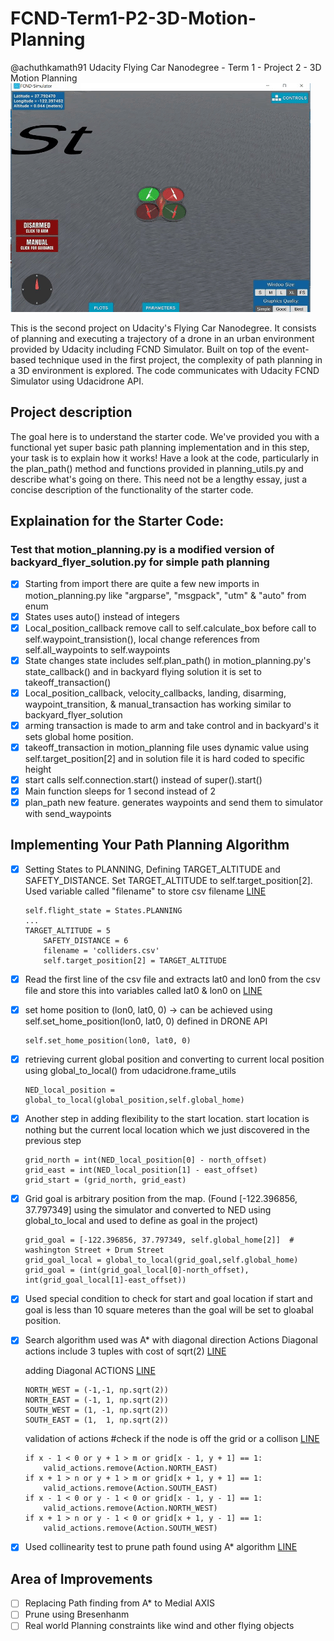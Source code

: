 
# FCND-Term1-P2-3D-Motion-Planning #
@achuthkamath91
Udacity Flying Car Nanodegree - Term 1 - Project 2 - 3D Motion Planning
![picture](./images/giphy.gif)

This is the second project on Udacity's Flying Car Nanodegree. It consists of planning and executing a trajectory of a drone in an urban environment provided by Udacity including FCND Simulator. Built on top of the event-based technique used in the first project, the complexity of path planning in a 3D environment is explored. The code communicates with Udacity FCND Simulator using Udacidrone API.


## Project description ##

The goal here is to understand the starter code. We've provided you with a functional yet super basic path planning implementation and in this step, your task is to explain how it works! Have a look at the code, particularly in the plan_path() method and functions provided in planning_utils.py and describe what's going on there. This need not be a lengthy essay, just a concise description of the functionality of the starter code. 

## Explaination for the Starter Code: ##
### Test that motion_planning.py is a modified version of backyard_flyer_solution.py for simple path planning ###

- [x]  Starting from import there are quite a few new imports in motion_planning.py like "argparse", "msgpack", "utm" & "auto" from enum
- [x] States uses auto() instead of integers<br />
- [x] Local_position_callback remove call to self.calculate_box before call to self.waypoint_transistion(), local change references from self.all_waypoints to self.waypoints<br />
- [x] State changes state includes self.plan_path() in motion_planning.py's state_callback() and in backyard flying solution it is set to takeoff_transaction()<br />
- [x] Local_position_callback, velocity_callbacks, landing, disarming, waypoint_transition, & manual_transaction has working similar to backyard_flyer_solution<br />
- [x] arming transaction is made to arm and take control and in backyard's it sets global home position.<br />
- [x] takeoff_transaction in motion_planning file uses dynamic value using self.target_position[2] and in solution file it is hard coded to specific height<br />
- [x] start calls self.connection.start() instead of super().start()<br />
- [x] Main function sleeps for 1 second instead of 2<br />
- [x]  plan_path new feature. generates waypoints and send them to simulator with send_waypoints<br />

## Implementing Your Path Planning Algorithm ##
- [x] Setting States to PLANNING, Defining TARGET_ALTITUDE and SAFETY_DISTANCE. Set TARGET_ALTITUDE to self.target_position[2]. Used variable called "filename" to store csv filename [LINE](./motion_planning.py#L119-L124)<br />
	```
	self.flight_state = States.PLANNING
	...
	TARGET_ALTITUDE = 5
        SAFETY_DISTANCE = 6 
        filename = 'colliders.csv'
        self.target_position[2] = TARGET_ALTITUDE
	```
- [x] Read the first line of the csv file and extracts lat0 and lon0 from the csv file and store this into variables called lat0 & lon0 on [LINE](./motion_planning.py#L127-L129)<br />
- [x] set home position to (lon0, lat0, 0) -> can be achieved using self.set_home_position(lon0, lat0, 0) defined in DRONE API<br />
	```
	self.set_home_position(lon0, lat0, 0)
	```
- [x] retrieving current global position and converting to current local position using global_to_local() from udacidrone.frame_utils<br />
	```
	NED_local_position = global_to_local(global_position,self.global_home)
	```
- [x] Another step in adding flexibility to the start location. start location is nothing but the current local location which we just discovered in the previous step<br />
	```
	grid_north = int(NED_local_position[0] - north_offset)
	grid_east = int(NED_local_position[1] - east_offset)
	grid_start = (grid_north, grid_east)
	```
- [x] Grid goal is arbitrary position from the map. (Found [-122.396856, 37.797349] using the simulator and converted to NED using global_to_local and used to define as goal in the project) <br />
	```
	grid_goal = [-122.396856, 37.797349, self.global_home[2]]  # washington Street + Drum Street
	grid_goal_local = global_to_local(grid_goal,self.global_home)
	grid_goal = (int(grid_goal_local[0]-north_offset), int(grid_goal_local[1]-east_offset))
	```
- [x] Used special condition to check for start and goal location if start and goal is less than 10 square meteres than the goal will be set to gloabal position.<br />
- [x] Search algorithm used was A* with diagonal direction Actions Diagonal actions include 3 tuples with cost of sqrt(2)
	[LINE](./motion_planning.py#L176)<br/>
	
	adding Diagonal ACTIONS [LINE](./planning_utils.py#L59-L62)
	```
	NORTH_WEST = (-1,-1, np.sqrt(2))
	NORTH_EAST = (-1, 1, np.sqrt(2))
	SOUTH_WEST = (1, -1, np.sqrt(2))
	SOUTH_EAST = (1,  1, np.sqrt(2))
	```
	
	validation of actions #check if the node is off the grid or a collison [LINE](./planning_utils.py#L92-L99)
	```
	if x - 1 < 0 or y + 1 > m or grid[x - 1, y + 1] == 1:
		valid_actions.remove(Action.NORTH_EAST)
	if x + 1 > n or y + 1 > m or grid[x + 1, y + 1] == 1:
		valid_actions.remove(Action.SOUTH_EAST)
	if x - 1 < 0 or y - 1 < 0 or grid[x - 1, y - 1] == 1:
		valid_actions.remove(Action.NORTH_WEST)
	if x + 1 > n or y - 1 < 0 or grid[x + 1, y - 1] == 1:
		valid_actions.remove(Action.SOUTH_WEST)
	```
- [x] Used collinearity test to prune path found using A* algorithm [LINE](./motion_planning.py#L179)

## Area of Improvements ##
- [ ] Replacing Path finding from A* to Medial AXIS
- [ ] Prune using Bresenhanm
- [ ] Real world Planning constraints like wind and other flying objects
